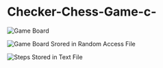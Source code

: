 # Checker-Chess-Game-c-

![Game Board](https://lh3.googleusercontent.com/jwaihik3ZFxw5lmfRsYS6OkKO3OF1eZ0hGmrdNVn56tjuqKqMwP0HUH5ZYmrA3I3-JNacXZKFOi_t3_fN1YbysqkcDtzo4fSdEY9u76LcctQxPL-lz_HFwvbY2LXoXhrU8lGxAUCMu1ijB1lM3wpb5foSChtO-S4XIDK8TiDSxac48W34F6mzYMGxWZLY6c7tWi2a87Dc4pi-R76UdBUNQF20KXYD4VbxzyOV_z-W79hu4HTvBoqeGCzoEpox237rWyM1YSNdJPSoaDLdl2WxJp5YbTEbw4dbZuGEUc59UEFpOf_OIQKiuRy6X6oKg9oDGp6T-quu-HhtfBT3noZw8gpMHuRWEhL9cwv0iz150yTPEs2VQ6-kuiBw_mawX-Sm4xB9bd_S7ZNdAlI1hd7EW1FM43hNTYVReDcRdoES8ZOnltWxlOxAI-jwpZZclN8m1Sd0BQzmgZUM5Gtb2pVDKBSXPj0lVI8IbQ59bSApv2YKut_WiNlt1DGh9GvU2j6CCTH6C9Y3S2P3orXZuY3H8p98C6AXGROfgq0pTa-pLCu6plZ_tDvFhWZoLgqVvZuegTMUAQPdoJRHRSmuUcFbr6wcqQTU_bq0UJWu1FZDLTkTfPHtTDRmo4nEMxFsdAFKyIFkcZS2fZMrwF8lgeshhRXFCo6Geag0n9NXBTCaAbU-BBsjpmck7di596uxQ=w1025-h576-no?authuser=0)

![Game Board Srored in Random Access File](https://lh3.googleusercontent.com/mSGHkWk34Z9zE4pAypDMVHm_xOTX3tYBuL6PitswnwJifBgFyDsF7RUyeT5YMgUj-5JB2Iyc4lXGM0a09_RLzH8PTzDt76itMqptarby1ksNre6ZFMZVya1Dsfz9TTXH_yWt0P439-sPFS1ZWHQibBmk5VNYbKBi5U0rAEmegnFWZHsCWM54WFGsImdrCSQkYq2T0VkduJWUX0_Uu8rttN63zXicP2tau9ZkOKB4Sj0arsNwRaZoHzdTqtCSbjf1uSPgyyqCouUj1AnVd_ENman9ypwr_krHqD5e9vH5lFEX-QyTUSnELid_sdwhH-LquwZDja8jXMYcWutcy0AGBB7juH0O0P7hjaVXtjPn_fA8qPS6a59Cbr0J8vwrOiPsfjVSgml-m5pQJRYCU02cSMjGnhyl7AlHoS_Y8veYVVOkbEiJ5MXKKd-LK2Z7JPaVQAx5cHHc5q_b8LXE83L1yVDZGupeKI8XUpYRniSgyAfE_Z08g51WruzwA01h0vB8pAc5SbJhKwPqtswlWfygfO6kisULzGB0AcfeO33vFln4T38Ki5C_zUsIyVW-mUtGOFq_ykFUZJH5Kc4d8m4bp_I11y3Jzk7ycAWqFN3wvLCjhvTkC2KCHEDzGwfwm9ZXveKymHeop-LIrDr5ThjjMivMXmpdvDaCWfpY4jh4pVgLH3Tj2oMtIGq9tAsz3A=w1025-h576-no?authuser=0)

![Steps Stored in Text File](https://lh3.googleusercontent.com/eqBBtyp6lCI680OxVttXHKfNcc2Htl4qdCldW5wlSXuuFtSBRrWwd4uRNBxc2QAVmo5qwmcL7oRv5TREAQfE48SKBRpOaO_3rH_2ZVYbdi5FoktJGgglbYhQyn70kFZtxCcPviI8_p8a4S438YeyOMuGqZx0fX6wwYOh-gJqMKKbWaZPiUvHMd6u8Ec-hwcROarDIpt7OJzmTFRiB2fA1R2TVC5y1yFb_pI_FAK_BTHCtXEja8I2YUomxUUFfX0wddTIvOa0UoMjkbolUVe4x9MhXWGmPpZnNA2LUmcbGMdyUja8g_8WtETET2vHf5GVGx9Q7elEhbuSBXhOGATnI2AlbU_DDlsSndYzLDwYzfa1E2AOgNT_B_EmKCM9kXvhRzcyzv4mnb26gZ0dMfgRBbdf_sabuco2yFdNGBe96MaElxU466XbSkUPpAqaMQVGQU8-Dq2Ll0o7Y9NBMZswr4-vf9ugcy_3HAkjwcnvL7fbM7BtIJKF91AxOGYNlbWkXANr38MHbmJQToeVcMSQ5dwblgkJYNSB1r9jsilJ5kbKyEvqTZkykSJP82b-PrTqF4HV-bN-TrJnrP_7dJTh49LwHrMRhifN3sbHBDWLSbkJhHmbXZxChxVtmYgSZ-7d8tSK1vh-4l4gVUoK17ISxY7-bIOs_F3iMplbY_ymHy-Qj_lWuo1HzXzrm5Yxhg=w1025-h576-no?authuser=0)
